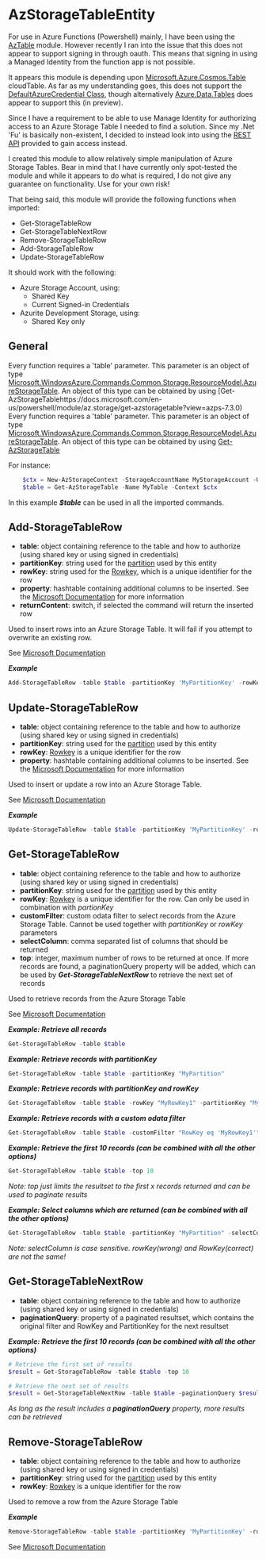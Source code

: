 # AzStorageTableEntity

For use in Azure Functions (Powershell) mainly, I have been using the [AzTable](https://github.com/paulomarquesc/AzureRmStorageTable) module. However recently I ran into the issue that this does not appear to support signing in through oauth. This means that signing in using a Managed Identity from the function app is not possible.

It appears this module is depending upon [Microsoft.Azure.Cosmos.Table](https://docs.microsoft.com/en-us/dotnet/api/microsoft.azure.cosmos.table?view=azure-dotnet) cloudTable. As far as my understanding goes, this does not support the [DefaultAzureCredential Class](https://docs.microsoft.com/en-us/dotnet/api/azure.identity.defaultazurecredential?view=azure-dotnet), though alternatively [Azure.Data.Tables](https://docs.microsoft.com/en-us/dotnet/api/azure.data.tables?view=azure-dotnet) does appear to support this (in preview).

Since I have a requirement to be able to use Manage Identity for authorizing access to an Azure Storage Table I needed to find a solution. Since my .Net 'Fu' is basically non-existent, I decided to instead look into using the [REST API](https://docs.microsoft.com/en-us/rest/api/storageservices/table-service-concepts) provided to gain access instead.

I created this module to allow relatively simple manipulation of Azure Storage Tables. Bear in mind that I have currently only spot-tested the module and while it appears to do what is required, I do not give any guarantee on functionality. Use for your own risk!

That being said, this module will provide the following functions when imported:

- Get-StorageTableRow
- Get-StorageTableNextRow
- Remove-StorageTableRow
- Add-StorageTableRow
- Update-StorageTableRow

It should work with the following:

- Azure Storage Account, using:
   - Shared Key
   - Current Signed-in Credentials
- Azurite Development Storage, using:
    - Shared Key only

## General
Every function requires a 'table' parameter. This parameter is an object of type [Microsoft.WindowsAzure.Commands.Common.Storage.ResourceModel.AzureStorageTable](https://docs.microsoft.com/en-us/dotnet/api/microsoft.windowsazure.commands.common.storage.resourcemodel.azurestoragetable?view=az-ps-latest). An object of this type can be obtained by using [Get-AzStorageTablehttps://docs.microsoft.com/en-us/powershell/module/az.storage/get-azstoragetable?view=azps-7.3.0)
Every function requires a 'table' parameter. This parameter is an object of type [Microsoft.WindowsAzure.Commands.Common.Storage.ResourceModel.AzureStorageTable](https://docs.microsoft.com/en-us/dotnet/api/microsoft.windowsazure.commands.common.storage.resourcemodel.azurestoragetable?view=az-ps-latest). An object of this type can be obtained by using [Get-AzStorageTable]()

For instance:

```PowerShell
    $ctx = New-AzStorageContext -StorageAccountName MyStorageAccount -UseConnectedAccount
    $table = Get-AzStorageTable -Name MyTable -Context $ctx
```
In this example **_$table_** can be used in all the imported commands.

## Add-StorageTableRow
- **table**: object containing reference to the table and how to authorize (using shared key or using signed in credentials)
- **partitionKey**: string used for the [partition](https://docs.microsoft.com/en-us/rest/api/storageservices/understanding-the-table-service-data-model#partitionkey-property) used by this entity
- **rowKey**: string used for the [Rowkey](https://docs.microsoft.com/en-us/rest/api/storageservices/understanding-the-table-service-data-model#rowkey-property), which is a unique identifier for the row
- **property**: hashtable containing additional columns to be inserted. See the [Microsoft Documentation](https://docs.microsoft.com/en-us/rest/api/storageservices/inserting-and-updating-entities#constructing-the-json-feed) for more information
- **returnContent**: switch, if selected the command will return the inserted row

Used to insert rows into an Azure Storage Table. It will fail if you attempt to overwrite an existing row. 

See [Microsoft Documentation](https://docs.microsoft.com/en-us/rest/api/storageservices/insert-entity)

**_Example_**
```PowerShell
Add-StorageTableRow -table $table -partitionKey 'MyPartitionKey' -rowKey 'MyRowKey' -property @{"CustomerCode@odata.type" = "Edm.Guid"; "CustomerCode" = "c9da6455-213d-42c9-9a79-3e9149a57833"}
```

## Update-StorageTableRow
- **table**: object containing reference to the table and how to authorize (using shared key or using signed in credentials)
- **partitionKey**: string used for the [partition](https://docs.microsoft.com/en-us/rest/api/storageservices/understanding-the-table-service-data-model#partitionkey-property) used by this entity
- **rowKey**: [Rowkey](https://docs.microsoft.com/en-us/rest/api/storageservices/understanding-the-table-service-data-model#rowkey-property) is a unique identifier for the row
- **property**: hashtable containing additional columns to be inserted. See the [Microsoft Documentation](https://docs.microsoft.com/en-us/rest/api/storageservices/inserting-and-updating-entities#constructing-the-json-feed) for more information

Used to insert or update a row into an Azure Storage Table.

See [Microsoft Documentation](https://docs.microsoft.com/en-us/rest/api/storageservices/update-entity2)

**_Example_**
```PowerShell
Update-StorageTableRow -table $table -partitionKey 'MyPartitionKey' -rowKey 'MyRowKey' -property @{"CustomerCode@odata.type" = "Edm.Guid"; "CustomerCode" = "c9da6455-213d-42c9-9a79-3e9149a57833"}
```

## Get-StorageTableRow
- **table**: object containing reference to the table and how to authorize (using shared key or using signed in credentials)
- **partitionKey**: string used for the [partition](https://docs.microsoft.com/en-us/rest/api/storageservices/understanding-the-table-service-data-model#partitionkey-property) used by this entity
- **rowKey**: [Rowkey](https://docs.microsoft.com/en-us/rest/api/storageservices/understanding-the-table-service-data-model#rowkey-property) is a unique identifier for the row. Can only be used in combination with _partionKey_
- **customFilter**: custom odata filter to select records from the Azure Storage Table. Cannot be used together with _partitionKey_ or _rowKey_ parameters
- **selectColumn**: comma separated list of columns that should be returned
- **top**: integer, maximum number of rows to be returned at once. If more records are found, a paginationQuery property will be added, which can be used by **_Get-StorageTableNextRow_** to retrieve the next set of records

Used to retrieve records from the Azure Storage Table

See [Microsoft Documentation](https://docs.microsoft.com/en-us/rest/api/storageservices/query-entities)

**_Example: Retrieve all records_**
```PowerShell
Get-StorageTableRow -table $table
```

**_Example: Retrieve records with partitionKey_**
```PowerShell
Get-StorageTableRow -table $table -partitionKey "MyPartition"
```

**_Example: Retrieve records with partitionKey and rowKey_**
```PowerShell
Get-StorageTableRow -table $table -rowKey "MyRowKey1" -partitionKey "MyPartition"
```

**_Example: Retrieve records with a custom odata filter_**
```PowerShell
Get-StorageTableRow -table $table -customFilter "RowKey eq 'MyRowKey1'"
```

**_Example: Retrieve the first 10 records (can be combined with all the other options)_**
```PowerShell
Get-StorageTableRow -table $table -top 10
```
_Note: top just limits the resultset to the first x records returned and can be used to paginate results_

**_Example: Select columns which are returned (can be combined with all the other options)_**
```PowerShell
Get-StorageTableRow -table $table -partitionKey "MyPartition" -selectColumn RowKey
```
_Note: selectColumn is case sensitive. rowKey(wrong) and RowKey(correct) are not the same!_
## Get-StorageTableNextRow
- **table**: object containing reference to the table and how to authorize (using shared key or using signed in credentials)
- **paginationQuery**: property of a paginated resultset, which contains the original filter and RowKey and PartitionKey for the next resultset

**_Example: Retrieve the first 10 records (can be combined with all the other options)_**
```PowerShell
# Retrieve the first set of results
$result = Get-StorageTableRow -table $table -top 10

# Retrieve the next set of results
$result = Get-StorageTableNextRow -table $table -paginationQuery $result.paginationQuery
```
_As long as the result includes a **paginationQuery** property, more results can be retrieved_

## Remove-StorageTableRow
- **table**: object containing reference to the table and how to authorize (using shared key or using signed in credentials)
- **partitionKey**: string used for the [partition](https://docs.microsoft.com/en-us/rest/api/storageservices/understanding-the-table-service-data-model#partitionkey-property) used by this entity
- **rowKey**: [Rowkey](https://docs.microsoft.com/en-us/rest/api/storageservices/understanding-the-table-service-data-model#rowkey-property) is a unique identifier for the row

Used to remove a row from the Azure Storage Table

**_Example_**
```PowerShell
Remove-StorageTableRow -table $table -partitionKey 'MyPartitionKey' -rowKey 'MyRowKey'
```

See [Microsoft Documentation](https://docs.microsoft.com/en-us/rest/api/storageservices/delete-entity1)





